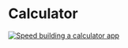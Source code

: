 ﻿# Calculator
[![Speed building a calculator app](https://yt-embed.herokuapp.com/embed?v=StTqXEQ2l-Y)](https://www.youtube.com/watch?v=q1l091aGJFU&t=643s-Y "Speed building a Calculator App")
